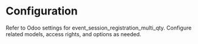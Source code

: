 # Configuration

Refer to Odoo settings for event_session_registration_multi_qty. Configure related models, access rights, and options as needed.
